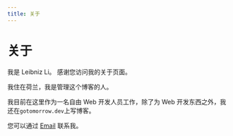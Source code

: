 ```yaml
---
title: 关于
---
```


# 关于

我是 Leibniz Li。 感谢您访问我的关于页面。

我住在荷兰，我是管理这个博客的人。

我目前在这里作为一名自由 Web 开发人员工作，除了为 Web 开发东西之外，我还在`gotomorrow.dev`上写博客。

您可以通过 <a href="mailto:leibnizli@qq.com">Email</a> 联系我。
